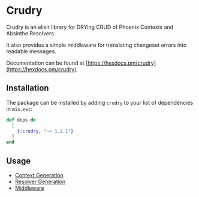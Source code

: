 # Crudry

Crudry is an elixir library for DRYing CRUD of Phoenix Contexts and Absinthe Resolvers.

It also provides a simple middleware for translating changeset errors into readable messages.

Documentation can be found at [https://hexdocs.pm/crudry](https://hexdocs.pm/crudry).

## Installation

The package can be installed by adding `crudry` to your list of dependencies in `mix.exs`:

```elixir
def deps do
  [
    {:crudry, "~> 1.2.1"}
  ]
end
```

## Usage

* [Context Generation](https://hexdocs.pm/crudry/Crudry.Context.html#module-usage)
* [Resolver Generation](https://hexdocs.pm/crudry/Crudry.Resolver.html#module-usage)
* [Middleware](https://hexdocs.pm/crudry/Crudry.Middlewares.HandleChangesetErrors.html)
